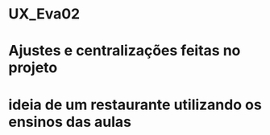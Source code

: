 # UX_Eva02
# Ajustes e centralizações feitas no projeto
# ideia de um restaurante utilizando os ensinos das aulas

